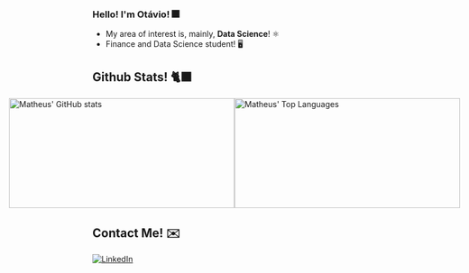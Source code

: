 ### Hello! I'm Otávio! 🎆


- My area of interest is, mainly, **Data Science**! ⚛️
- Finance and Data Science student! 🖥️


## Github Stats! 🐈‍⬛
<a href="https://github.com/OtavioSotnas" style="display: flex; justify-content: center;">
  <img src="https://github-readme-stats.vercel.app/api?username=OtavioSotnas&show_icons=true&theme=dracula" alt="Matheus' GitHub stats" width="400px" height="195px">
  <img src="https://github-readme-stats.vercel.app/api/top-langs/?username=OtavioSotnas&layout=compact&theme=dracula" alt="Matheus' Top Languages" width="400px" height="195px"> 
</a>

## Contact Me! ✉️
[![LinkedIn](https://img.shields.io/badge/LinkedIn-0077B5?style=for-the-badge&logo=linkedin&logoColor=white)](https://www.linkedin.com/in/otaviosotnas/)
